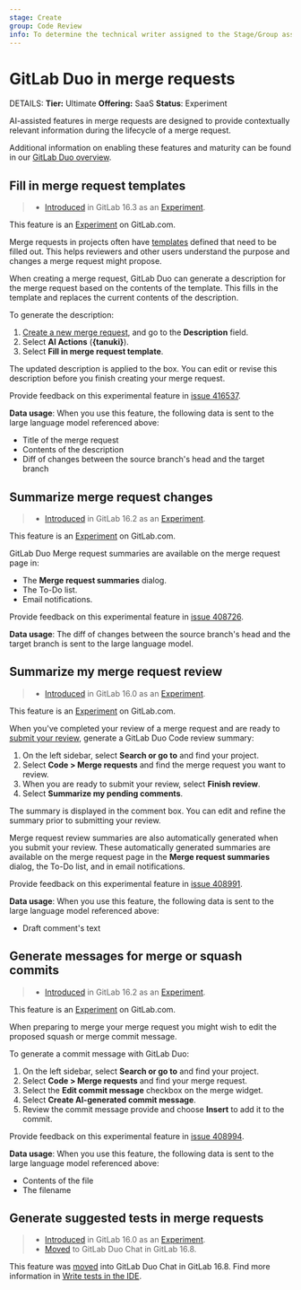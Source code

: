 ```yaml
---
stage: Create
group: Code Review
info: To determine the technical writer assigned to the Stage/Group associated with this page, see https://handbook.gitlab.com/handbook/product/ux/technical-writing/#assignments
---
```


# GitLab Duo in merge requests

DETAILS:
**Tier:** Ultimate
**Offering:** SaaS
**Status**: Experiment

AI-assisted features in merge requests are designed to provide contextually relevant information during the lifecycle of a merge request.

Additional information on enabling these features and maturity can be found in our [GitLab Duo overview](../../ai_features.md).

## Fill in merge request templates

> - [Introduced](https://gitlab.com/groups/gitlab-org/-/epics/10591) in GitLab 16.3 as an [Experiment](../../../policy/experiment-beta-support.md#experiment).

This feature is an [Experiment](../../../policy/experiment-beta-support.md) on GitLab.com.

Merge requests in projects often have [templates](../description_templates.md#create-a-merge-request-template) defined that need to be filled out. This helps reviewers and other users understand the purpose and changes a merge request might propose.

When creating a merge request, GitLab Duo can generate a description for the merge request based on the contents of the template. This fills in the template and replaces the current contents of the description.

To generate the description:

1. [Create a new merge request](creating_merge_requests.md), and go to the **Description** field.
1. Select **AI Actions** (**{tanuki}**).
1. Select **Fill in merge request template**.

The updated description is applied to the box. You can edit or revise this description before you finish creating your merge request.

Provide feedback on this experimental feature in [issue 416537](https://gitlab.com/gitlab-org/gitlab/-/issues/416537).

**Data usage**: When you use this feature, the following data is sent to the large language model referenced above:

- Title of the merge request
- Contents of the description
- Diff of changes between the source branch's head and the target branch

## Summarize merge request changes

> - [Introduced](https://gitlab.com/groups/gitlab-org/-/epics/10401) in GitLab 16.2 as an [Experiment](../../../policy/experiment-beta-support.md#experiment).

This feature is an [Experiment](../../../policy/experiment-beta-support.md) on GitLab.com.

GitLab Duo Merge request summaries are available on the merge request page in:

- The **Merge request summaries** dialog.
- The To-Do list.
- Email notifications.

Provide feedback on this experimental feature in [issue 408726](https://gitlab.com/gitlab-org/gitlab/-/issues/408726).

**Data usage**: The diff of changes between the source branch's head and the target branch is sent to the large language model.

## Summarize my merge request review

> - [Introduced](https://gitlab.com/groups/gitlab-org/-/epics/10466) in GitLab 16.0 as an [Experiment](../../../policy/experiment-beta-support.md#experiment).

This feature is an [Experiment](../../../policy/experiment-beta-support.md) on GitLab.com.

When you've completed your review of a merge request and are ready to [submit your review](reviews/index.md#submit-a-review), generate a GitLab Duo Code review summary:

1. On the left sidebar, select **Search or go to** and find your project.
1. Select **Code > Merge requests** and find the merge request you want to review.
1. When you are ready to submit your review, select **Finish review**.
1. Select **Summarize my pending comments**.

The summary is displayed in the comment box. You can edit and refine the summary prior to submitting your review.

Merge request review summaries are also automatically generated when you submit your review. These automatically generated summaries are available on the merge request page in the **Merge request summaries** dialog, the To-Do list, and in email notifications.

Provide feedback on this experimental feature in [issue 408991](https://gitlab.com/gitlab-org/gitlab/-/issues/408991).

**Data usage**: When you use this feature, the following data is sent to the large language model referenced above:

- Draft comment's text

## Generate messages for merge or squash commits

> - [Introduced](https://gitlab.com/groups/gitlab-org/-/epics/10453) in GitLab 16.2 as an [Experiment](../../../policy/experiment-beta-support.md#experiment).

This feature is an [Experiment](../../../policy/experiment-beta-support.md) on GitLab.com.

When preparing to merge your merge request you might wish to edit the proposed squash or merge commit message.

To generate a commit message with GitLab Duo:

1. On the left sidebar, select **Search or go to** and find your project.
1. Select **Code > Merge requests** and find your merge request.
1. Select the **Edit commit message** checkbox on the merge widget.
1. Select **Create AI-generated commit message**.
1. Review the commit message provide and choose **Insert** to add it to the commit.

Provide feedback on this experimental feature in [issue 408994](https://gitlab.com/gitlab-org/gitlab/-/issues/408994).

**Data usage**: When you use this feature, the following data is sent to the large language model referenced above:

- Contents of the file
- The filename

<!--- start_remove The following content will be removed on remove_date: '2024-04-12' -->

## Generate suggested tests in merge requests

> - [Introduced](https://gitlab.com/groups/gitlab-org/-/epics/10366) in GitLab 16.0 as an [Experiment](../../../policy/experiment-beta-support.md#experiment).
> - [Moved](https://gitlab.com/gitlab-org/gitlab/-/merge_requests/141086) to GitLab Duo Chat in GitLab 16.8.

This feature was [moved](https://gitlab.com/gitlab-org/gitlab/-/merge_requests/141086)
into GitLab Duo Chat in GitLab 16.8. Find more information in
[Write tests in the IDE](../../gitlab_duo_chat.md#write-tests-in-the-ide).

<!--- end_remove -->
